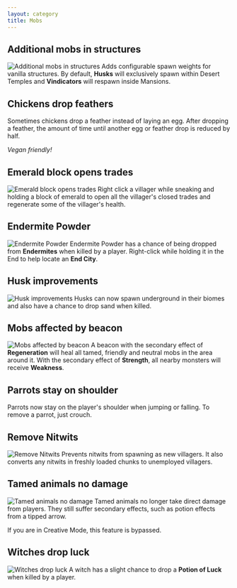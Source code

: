 ```yaml
---
layout: category
title: Mobs
---
```


## Additional mobs in structures
![Additional mobs in structures](https://i.postimg.cc/SNqBYFV3/Additional-mobs-in-structures.png)
Adds configurable spawn weights for vanilla structures.  By default, **Husks** will exclusively spawn within Desert Temples and **Vindicators** will respawn inside Mansions.

## Chickens drop feathers
Sometimes chickens drop a feather instead of laying an egg.  After dropping a feather, the amount of time until another egg or feather drop is reduced by half.

*Vegan friendly!* 

## Emerald block opens trades
![Emerald block opens trades](https://i.postimg.cc/BvDpCtng/Emerald-block-opens-trades.png)
Right click a villager while sneaking and holding a block of emerald to open all the villager's closed trades and regenerate some of the villager's health.

## Endermite Powder
![Endermite Powder](https://i.postimg.cc/LXpTQRqM/Endermite-powder.png)
Endermite Powder has a chance of being dropped from **Endermites** when killed by a player.  Right-click while holding it in the End to help locate an **End City**.

## Husk improvements
![Husk improvements](https://i.postimg.cc/hjcLbrwD/Husk-improvements.png)
Husks can now spawn underground in their biomes and also have a chance to drop sand when killed.

## Mobs affected by beacon
![Mobs affected by beacon](https://i.postimg.cc/j2jyBjtB/Mobs-affected-by-beacon.png)
A beacon with the secondary effect of **Regeneration** will heal all tamed, friendly and neutral mobs in the area around it.  With the secondary effect of **Strength**, all nearby monsters will receive **Weakness**.

## Parrots stay on shoulder
Parrots now stay on the player's shoulder when jumping or falling. To remove a parrot, just crouch.

## Remove Nitwits
![Remove Nitwits](https://i.postimg.cc/k5dKqs7Q/Remove-nitwits.png)
Prevents nitwits from spawning as new villagers.  It also converts any nitwits in freshly loaded chunks to unemployed villagers.

## Tamed animals no damage
![Tamed animals no damage](https://i.postimg.cc/brGsQSzY/Tamed-animals-no-damage.png)
Tamed animals no longer take direct damage from players. They still suffer secondary effects, such as potion effects from a tipped arrow.

If you are in Creative Mode, this feature is bypassed.

## Witches drop luck
![Witches drop luck](https://i.postimg.cc/1t78nr1Y/Witches_drop_luck.png)
A witch has a slight chance to drop a **Potion of Luck** when killed by a player.
